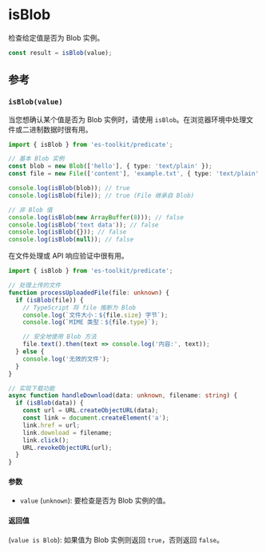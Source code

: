# isBlob

检查给定值是否为 Blob 实例。

```typescript
const result = isBlob(value);
```

## 参考

### `isBlob(value)`

当您想确认某个值是否为 Blob 实例时，请使用 `isBlob`。在浏览器环境中处理文件或二进制数据时很有用。

```typescript
import { isBlob } from 'es-toolkit/predicate';

// 基本 Blob 实例
const blob = new Blob(['hello'], { type: 'text/plain' });
const file = new File(['content'], 'example.txt', { type: 'text/plain' });

console.log(isBlob(blob)); // true
console.log(isBlob(file)); // true (File 继承自 Blob)

// 非 Blob 值
console.log(isBlob(new ArrayBuffer(8))); // false
console.log(isBlob('text data')); // false
console.log(isBlob({})); // false
console.log(isBlob(null)); // false
```

在文件处理或 API 响应验证中很有用。

```typescript
import { isBlob } from 'es-toolkit/predicate';

// 处理上传的文件
function processUploadedFile(file: unknown) {
  if (isBlob(file)) {
    // TypeScript 将 file 推断为 Blob
    console.log(`文件大小：${file.size} 字节`);
    console.log(`MIME 类型：${file.type}`);

    // 安全地使用 Blob 方法
    file.text().then(text => console.log('内容:', text));
  } else {
    console.log('无效的文件');
  }
}

// 实现下载功能
async function handleDownload(data: unknown, filename: string) {
  if (isBlob(data)) {
    const url = URL.createObjectURL(data);
    const link = document.createElement('a');
    link.href = url;
    link.download = filename;
    link.click();
    URL.revokeObjectURL(url);
  }
}
```

#### 参数

- `value` (`unknown`): 要检查是否为 Blob 实例的值。

#### 返回值

(`value is Blob`): 如果值为 Blob 实例则返回 `true`，否则返回 `false`。
